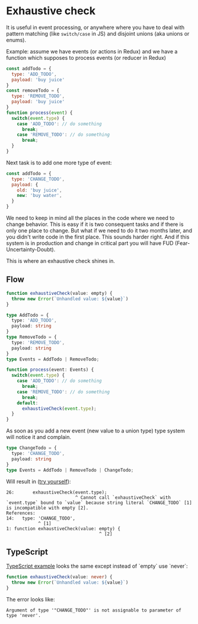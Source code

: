 # Exhaustive check

It is useful in event processing, or anywhere where you have to deal with pattern matching (like `switсh/case` in JS) and disjoint unions (aka unions or enums). 

Example: assume we have events (or actions in Redux) and we have a function which supposes to process events (or reducer in Redux)

```js
const addTodo = {
  type: 'ADD_TODO',
  payload: 'buy juice'
}
const removeTodo = {
  type: 'REMOVE_TODO',
  payload: 'buy juice'
}
function process(event) {
  switch(event.type) {
    case 'ADD_TODO': // do something
      break;
    case 'REMOVE_TODO': // do something
      break;    
  }
}
```

Next task is to add one more type of event:

```js
const addTodo = {
  type: 'CHANGE_TODO',
  payload: {
    old: 'buy juice',
    new: 'buy water',
  }
}
```

We need to keep in mind all the places in the code where we need to change behavior. This is easy if it is two consequent tasks and if there is only one place to change. But what if we need to do it two months later, and you didn't write code in the first place. This sounds harder right. And if this system is in production and change in critical part you will have FUD (Fear-Uncertainty-Doubt).

This is where an exhaustive check shines in.

## Flow

```ts
function exhaustiveCheck(value: empty) {
  throw new Error(`Unhandled value: ${value}`)
}

type AddTodo = {
  type: 'ADD_TODO',
  payload: string
}
type RemoveTodo = {
  type: 'REMOVE_TODO',
  payload: string
}
type Events = AddTodo | RemoveTodo;

function process(event: Events) {
  switch(event.type) {
    case 'ADD_TODO': // do something
      break;
    case 'REMOVE_TODO': // do something
      break;
    default:
      exhaustiveCheck(event.type);
  }
}
```

As soon as you add a new event (new value to a union type)  type system will notice it and complain.

```ts
type ChangeTodo = {
  type: 'CHANGE_TODO',
  payload: string
}
type Events = AddTodo | RemoveTodo | ChangeTodo;
```

Will result in ([try yourself](https://flow.org/try/#0GYVwdgxgLglg9mABAUwB4AsCGIDOsBuyAwushANYAU+mANiMgFwoC2ADlAJ4CUiA3gChEiKOgBOcAO6IwyaQFExEsZQAGAVTBYwAE1rIdiGvSaIAJH2MMAvqu4DrAgVzbJEAQR06AKnB1xEAF5+IRFOV2YAcncAERiAfW8AeRikyIAaULZMTlo4TB1mPDEYMABzB2dwtwAlZBY4Ql9-IJDhF1NImvkAWSSANXlElLTM4Wzc-MLEYtKKxw7EEkxy5GaA4MF26qiiAAl3ADkAcSHk1IysnLyCoqgS8srF+UIwKBxWzx8-AIAfRDqDSaP0Q-2Wq3WAG4nKBILAEIg2BIIMgcDhKMhXlBmC9kG8cLwtjNJDAoBB0BisQA6DqE0LCCCYHBuaJxYYXZgAek5iBaODgLGQojm9OEiAARmJkJhyNCxYhGczEF1egMziNIlyeXyBUL0CL5cJJdLZaKdMhgNhaNjRcI0FhcARiKQKJS8VAadVuHLEI5rEA)):

```
26:       exhaustiveCheck(event.type);
                          ^ Cannot call `exhaustiveCheck` with `event.type` bound to `value` because string literal `CHANGE_TODO` [1] is incompatible with empty [2].
References:
14:   type: 'CHANGE_TODO',
            ^ [1]
1: function exhaustiveCheck(value: empty) {
                                   ^ [2]
```

## TypeScript

[TypeScript example](https://www.typescriptlang.org/play/index.html#src=function%20exhaustiveCheck(value%3A%20never)%20%7B%0D%0A%20%20throw%20new%20Error(%60Unhandled%20value%3A%20%24%7Bvalue%7D%60)%0D%0A%7D%0D%0A%0D%0Atype%20AddTodo%20%3D%20%7B%0D%0A%20%20type%3A%20'ADD_TODO'%2C%0D%0A%20%20payload%3A%20string%0D%0A%7D%0D%0Atype%20RemoveTodo%20%3D%20%7B%0D%0A%20%20type%3A%20'REMOVE_TODO'%2C%0D%0A%20%20payload%3A%20string%0D%0A%7D%0D%0Atype%20ChangeTodo%20%3D%20%7B%0D%0A%20%20type%3A%20'CHANGE_TODO'%2C%0D%0A%20%20payload%3A%20string%0D%0A%7D%0D%0Atype%20Events%20%3D%20AddTodo%20%7C%20RemoveTodo%20%7C%20ChangeTodo%3B%0D%0A%0D%0Afunction%20process(event%3A%20Events)%20%7B%0D%0A%20%20switch(event.type)%20%7B%0D%0A%20%20%20%20case%20'ADD_TODO'%3A%20%2F%2F%20do%20something%0D%0A%20%20%20%20%20%20break%3B%0D%0A%20%20%20%20case%20'REMOVE_TODO'%3A%20%2F%2F%20do%20something%0D%0A%20%20%20%20%20%20break%3B%0D%0A%20%20%20%20default%3A%0D%0A%20%20%20%20%20%20exhaustiveCheck(event.type)%3B%0D%0A%20%20%7D%0D%0A%7D) looks the same except instead of `empty` use `never`:

```ts
function exhaustiveCheck(value: never) {
  throw new Error(`Unhandled value: ${value}`)
}
```

The error looks like:

```
Argument of type '"CHANGE_TODO"' is not assignable to parameter of type 'never'.
```
